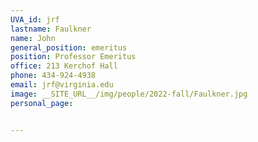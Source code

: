 ```yaml
---
UVA_id: jrf
lastname: Faulkner
name: John
general_position: emeritus
position: Professor Emeritus
office: 213 Kerchof Hall
phone: 434-924-4938
email: jrf@virginia.edu
image: __SITE_URL__/img/people/2022-fall/Faulkner.jpg 
personal_page:


---
```

